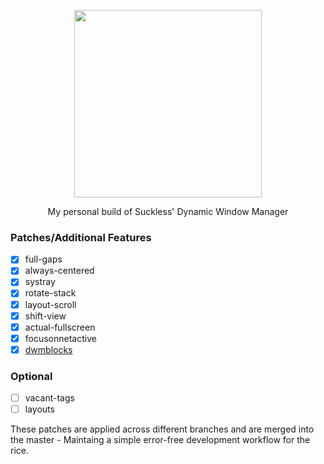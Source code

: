 <p align="center"><img width=300 src="https://dwm.suckless.org/dwm.svg"></p>
<p align="center">My personal build of Suckless' Dynamic Window Manager</p>

### Patches/Additional Features

- [x] full-gaps
- [x] always-centered
- [x] systray
- [x] rotate-stack
- [x] layout-scroll
- [x] shift-view
- [x] actual-fullscreen
- [x] focusonnetactive
- [x] [dwmblocks](https://github.com/hemanth-kotagiri/dwmblocks)

### Optional

- [ ] vacant-tags
- [ ] layouts

These patches are applied across different branches and are merged into the
master - Maintaing a simple error-free development workflow for the rice.
